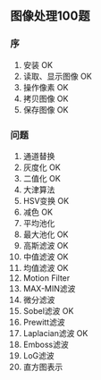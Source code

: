 ## 图像处理100题
### 序
1. 安装 OK
2. 读取、显示图像 OK
3. 操作像素 OK
4. 拷贝图像 OK
5. 保存图像 OK
### 问题
1. 通道替换
2. 灰度化 OK
3. 二值化 OK
4. 大津算法
5. HSV变换 OK
6. 减色 OK
7. 平均池化
8. 最大池化 OK
9. 高斯滤波 OK
10. 中值滤波 OK
11. 均值滤波 OK
12. Motion Filter
13. MAX-MIN滤波
14. 微分滤波
15. Sobel滤波 OK
16. Prewitt滤波
17. Laplacian滤波 OK
18. Emboss滤波
19. LoG滤波
20. 直方图表示
